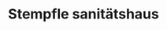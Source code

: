 ---
title: "Stempfle sanitätshaus"
url: /fuerstenfeldbruck/stempfle-sanitaetshaus/
shop: Sanitätshaus
---